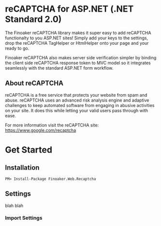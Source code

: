 # reCAPTCHA for ASP.NET (.NET Standard 2.0) 
The Finoaker reCAPTCHA library makes it super easy to add reCAPTCHA functionalty to you ASP.NET sites! Simply add your keys to the settings, drop the reCAPTCHA TagHelper or HtmlHelper onto your page and your ready to go.

Finoaker reCAPTCHA also makes server side verification simpler by binding the client side reCAPTCHA response token to MVC model so it integrates seamlessly with the standard ASP.NET form workflow. 

## About reCAPTCHA
reCAPTCHA is a free service that protects your website from spam and abuse. reCAPTCHA uses an advanced risk analysis engine and adaptive challenges to keep automated software from engaging in abusive activities on your site. It does this while letting your valid users pass through with ease.

For more information visit the reCAPTCHA site: https://www.google.com/recaptcha

# Get Started

## Installation
```
PM> Install-Package Finoaker.Web.Recaptcha
```
## Settings
blah blah

### Import Settings
